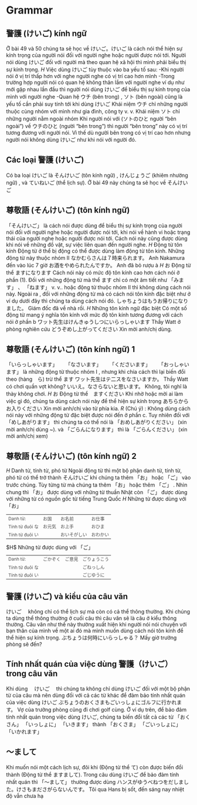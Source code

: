 # Grammar

## 警護 (けいご) kính ngữ

 Ở bài 49 và 50 chúng ta sẽ học về けいご。けいご là cách nói thể hiện sự kính trọng của người nói đối với người nghe hoặc người được nói tới. Người nói dùng けいご đối với người mà theo quan hệ xã hội thì mình phải biểu thị sự kính trọng. 
$H$ Việc dùng けいご tùy thuộc vào ba yếu tố sau:
 -Khi người nói ở vị trí thấp hơn với nghe người nghe có vị trí cao hơn mình
 -Trong trường hợp người nói có quan hệ không thân lắm với người nghe ví dụ như mới gặp nhau lần đầu thì người nói dùng けいご để biểu thị sự kính trọng của mình với người nghe
 -Quan hệ ウチ (bên trong) , ソト (bên ngoài) cũng là yếu tố cần phải suy tính tới khi dùng けいご
 Khái niệm ウチ chỉ những người thuộc cùng nhóm với mình như gia đình, công ty v. v. 
 Khái niệm ソト chỉ những người nằm ngoài nhóm
 Khi người nói với (ソトのひと người “bên ngoài”) về ウチのひと (người “bên trong”) thì người “bên trong” này có vị trí tương đương với người nói. Vì thế dù người bên trong có vị trí cao hơn nhưng người nói không dùng けいご như khi nói với người đó. 

## Các loại 警護 (けいご) 

 Có ba loại けいご là そんけいご (tôn kính ngữ) , けんじょうご (khiêm nhường ngữ) , và ていねいご (thể lịch sự). Ở bài 49 này chúng ta sẽ học về そんけいご

## 尊敬語 (そんけいご) (tôn kính ngữ) 

 「そんけいご」 là cách nói được dùng để biểu thị sự kính trọng của người nói đối với người nghe hoặc người được nói tới, khi nói về hành vi hoặc trạng thái của người nghe hoặc người được nói tới. Cách nói này cũng được dùng khi nói về những đồ vật, sự việc liên quan đến người nghe. 
$H$ Động từ tôn kính 
 Động từ ở thể bị động có thể được dùng làm động từ tôn kính. Những động từ này thuộc nhóm II
 なかむらさんは７時来られます。
 Anh Nakamura đến vào lúc 7 giờ
 お酒をやめられたんですか。
 Anh đã bỏ rượu à
$H$ お Động từ thể ますになります
 Cách nói này có mức độ tôn kính cao hơn cách nói ở phần (1). Đối với những động từ mà thể ます chỉ có một âm tiết như 「みます」 、 「ねます」 v. v.. hoặc động từ thuộc nhóm II thì không dùng cách nói này. Ngoài ra , đối với những động từ mà có cách nói tôn kính đặc biệt như ở ví dụ dưới đây thì chúng ta dùng cách nói đó.
 しゃちょうはもうお帰りになりました。
 Giám đốc đã về nhà rồi. 
$H$ Những tôn kính ngữ đặc biệt
 Có một số động từ mang ý nghĩa tôn kính với mức độ tôn kính tương đương với cách nói ở phần b
 ワット先生はけんきゅうしつにいらっしゃいます
 Thầy Watt ở phòng nghiên cứu
 どうぞめし上がってください
 Xin mời anh/chị dùng. 

## 尊敬語 (そんけいご) (tôn kính ngữ) 1

 「いらっしゃいます」 　 「なさいます」 　 「くださいます」 　 「おっしゃいます」 là những động từ thuộc nhóm I , nhưng khi chia cách thì lại biến đổi theo (hàng　ら) trừ thể ます
 ワット先生はテ二スをなさいますか。
 Thầy Watt có chơi quần vợt không?
 いいえ。なさらないと思います。
 Không, tôi nghĩ là thày không chơi. 
$H$ お Động từ thể　ますください
 Khi nhờ hoặc mời ai làm việc gì đó, chúng ta dùng cách nói này để thể hiện sự kính trọng
 あちらからお入りください
 Xin mời anh/chị vào từ phía kia. 
$R$ (Chú ý) :
 Không dùng cách nói này với những động từ đặc biệt được nói đến ở phần c. Tuy nhiên đối với 「めしあがります」 thì chúng ta có thể nói là 「おめしあがりください」 (xin mời anh/chị dùng ~). và 「ごらんになります」 thì là 「ごらんください」 (xin mời anh/chị xem) 

## 尊敬語 (そんけいご) (tôn kính ngữ) 2

$H$ Danh từ, tính từ, phó từ
 Ngoài động từ thì một bộ phận danh từ, tính từ, phó từ có thể trở thành そんけいご khi chúng ta thêm 「お」 hoặc 「ご」 vào trước chúng. Tùy từng từ mà chúng ta thêm 「お」 hoặc thêm 「ご」 . Nhìn chung thì 「お」 được dùng với những từ thuần Nhật còn 「ご」 được dùng với những từ có nguồn gốc từ tiếng Trung Quốc
$H$ Những từ được dùng với 「お」 
<table style="width:100%;font-size:12px;color:#4b4b4b;" align="center"> <tr> <td>Danh từ:</td> <td>お国</td><td>お名前</td><td>お仕事</td> </tr> <tr> <td>Tính từ đuôi な</td> <td>お元気</td><td>お上手</td><td>おひま</td> </tr> <tr> <td>Tính từ đuôi い</td> <td></td><td>おいそがしい</td><td>おわかい</td> </tr></table>
$H$ Những từ được dùng với 「ご」 
<table style="width:100%;font-size:12px;color:#4b4b4b;" align="center"> <tr> <td>Danh từ:</td> <td>ごかぞく</td><td>ご意見</td><td>ごりょうこう</td> </tr> <tr> <td>Tính từ đuôi な</td> <td></td><td></td><td>ごねっしん</td> </tr> <tr> <td>Tính từ đuôi い</td> <td></td><td></td><td>ごじゆうに</td> </tr></table>

## 警護 (けいご) và kiểu của câu văn

 けいご　 không chỉ có thể lịch sự mà còn có cả thể thông thường. Khi chúng ta dùng thể thông thường ở cuối câu thì câu văn sẽ là câu ở kiểu thông thường. Câu văn như thế này thường xuất hiện khi người nói nói chuyện với bạn thân của mình về một ai đó mà mình muốn dùng cách nói tôn kính để thể hiện sự kính trọng. 
 ぶちょうは何時にいらっしゃる？
 Mấy giờ trưởng phòng sẽ đến?

## Tính nhất quán của việc dùng 警護（けいご） trong câu văn

 Khi dùng　 けいご　 thì chúng ta không chỉ dùng けいご đối với một bộ phận từ của câu mà nên dùng đối với cả các từ khác để đảm bảo tính nhất quán của việc dùng けいご
 ぶちょうのおくさまもごいっしょにゴルフに行かれます。
 Vợ của trưởng phòng cũng đi chơi golf cùng. 
 Ở ví dụ trên, để bảo đảm tính nhất quán trong việc dùng けいご, chúng ta biến đổi tất cả các từ 「おくさん」  「いっしょに」  「いきます」 thành 「おくさま」  「ごいっしょに」  「いかれます」 

## ～まして

 Khi muốn nói một cách lịch sự, đôi khi (Động từ thể て) còn được biến đổi thành (Động từ thể ますまして). Trong câu dùng けいご để bảo đảm tính nhất quán thì 「～まして」 thường được dùng
 ハンスがゆうべねつをだしました。けさもまださがらないんです。
 Tôi qua Hans bị sốt, đến sáng nay nhiệt độ vẫn chưa hạ


